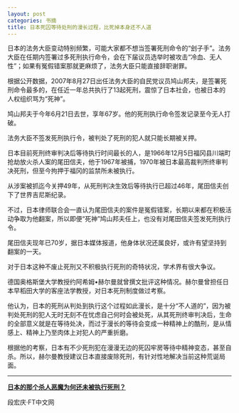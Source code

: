 ```yaml
---
layout: post
categories: 书摘
title: 日本死囚等待处刑的漫长过程，比死掉本身还不人道
---
```


日本的法务大臣变动特别频繁，可能大家都不想当签署死刑命令的“刽子手”。法务大臣在任期内签署过多死刑执行命令，会在下届议员选举时被攻击“冷血、无人性”；如果有冤假错案那就更麻烦了，法务大臣只能直接辞职谢罪。

根据公开数据，2007年8月27日出任法务大臣的自民党议员鸠山邦夫，是签署死刑命令最多的，在任近一年总共执行了13起死刑，震惊了日本社会，也被日本的人权组织骂为“死神”。

鸠山邦夫于今年6月21日去世，享年67岁。他的死刑执行命令签发记录至今无人打破。

法务大臣不签发死刑执行令，被判处了死刑的犯人就只能长期被关押。

日本目前死刑终审判决后等待执行时间最长的人，是1966年12月5日福冈县川端町抢劫放火杀人案的尾田信夫，他于1967年被捕，1970年被日本最高裁判所终审判决死刑，但至今拘押于福冈的监禁所未被执行。

从涉案被抓迄今关押49年，从死刑判决生效后等待执行已超过46年，尾田信夫创下了世界吉尼斯纪录。

不过，日本律师联合会一直认为尾田信夫的案件是冤假错案，长期以来都在积极活动争取为他翻案，所以即便“死神”鸠山邦夫任上，也没有对尾田信夫签发死刑执行令。

尾田信夫现年已70岁，据日本媒体报道，他身体状况还属良好，或许有望坚持到翻案的一天。

对于日本这种不废止死刑又不积极执行死刑的奇特状况，学术界有很大争议。

德国奥格斯堡大学教授约阿希姆•赫尔曼就曾撰文批评这种情况。赫尔曼曾担任日本早稻田大学的客座法学教授，对日本死刑制度做过考察。

他认为，日本的死刑从判处到执行这个过程如此漫长，是十分“不人道的”，因为被判处死刑的犯人无时无刻不在忧虑自己何时会被处死，从其死刑终审判决后，生命的全部意义就是在等待处决，而过于漫长的等待会变成一种精神上的酷刑，是从情感上、精神上乃至肉体上对犯人的严重折磨。

根据他的考察，日本有不少死刑犯在漫漫无边的死囚牢房等待中精神变态，甚至自杀。所以，赫尔曼教授建议日本直接废除死刑，有针对性地解决当前这种荒诞局面。

---

**[日本的那个杀人恶魔为何还未被执行死刑？](http://t.cn/RfI2mLV)**

段宏庆·FT中文网